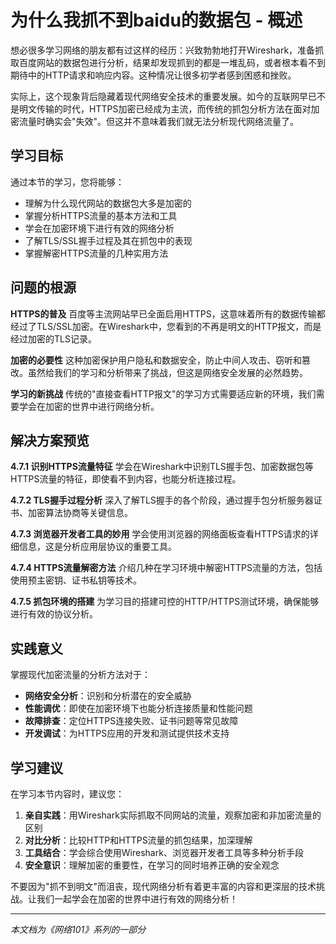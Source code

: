 # 为什么我抓不到baidu的数据包 - 概述

想必很多学习网络的朋友都有过这样的经历：兴致勃勃地打开Wireshark，准备抓取百度网站的数据包进行分析，结果却发现抓到的都是一堆乱码，或者根本看不到期待中的HTTP请求和响应内容。这种情况让很多初学者感到困惑和挫败。

实际上，这个现象背后隐藏着现代网络安全技术的重要发展。如今的互联网早已不是明文传输的时代，HTTPS加密已经成为主流，而传统的抓包分析方法在面对加密流量时确实会"失效"。但这并不意味着我们就无法分析现代网络流量了。

## 学习目标

通过本节的学习，您将能够：
- 理解为什么现代网站的数据包大多是加密的
- 掌握分析HTTPS流量的基本方法和工具
- 学会在加密环境下进行有效的网络分析
- 了解TLS/SSL握手过程及其在抓包中的表现
- 掌握解密HTTPS流量的几种实用方法

## 问题的根源

**HTTPS的普及**
百度等主流网站早已全面启用HTTPS，这意味着所有的数据传输都经过了TLS/SSL加密。在Wireshark中，您看到的不再是明文的HTTP报文，而是经过加密的TLS记录。

**加密的必要性**
这种加密保护用户隐私和数据安全，防止中间人攻击、窃听和篡改。虽然给我们的学习和分析带来了挑战，但这是网络安全发展的必然趋势。

**学习的新挑战**
传统的"直接查看HTTP报文"的学习方式需要适应新的环境，我们需要学会在加密的世界中进行网络分析。

## 解决方案预览

**4.7.1 识别HTTPS流量特征**
学会在Wireshark中识别TLS握手包、加密数据包等HTTPS流量的特征，即使看不到内容，也能分析连接过程。

**4.7.2 TLS握手过程分析**
深入了解TLS握手的各个阶段，通过握手包分析服务器证书、加密算法协商等关键信息。

**4.7.3 浏览器开发者工具的妙用**
学会使用浏览器的网络面板查看HTTPS请求的详细信息，这是分析应用层协议的重要工具。

**4.7.4 HTTPS流量解密方法**
介绍几种在学习环境中解密HTTPS流量的方法，包括使用预主密钥、证书私钥等技术。

**4.7.5 抓包环境的搭建**
为学习目的搭建可控的HTTP/HTTPS测试环境，确保能够进行有效的协议分析。

## 实践意义

掌握现代加密流量的分析方法对于：
- **网络安全分析**：识别和分析潜在的安全威胁
- **性能调优**：即使在加密环境下也能分析连接质量和性能问题
- **故障排查**：定位HTTPS连接失败、证书问题等常见故障
- **开发调试**：为HTTPS应用的开发和测试提供技术支持

## 学习建议

在学习本节内容时，建议您：
1. **亲自实践**：用Wireshark实际抓取不同网站的流量，观察加密和非加密流量的区别
2. **对比分析**：比较HTTP和HTTPS流量的抓包结果，加深理解
3. **工具结合**：学会综合使用Wireshark、浏览器开发者工具等多种分析手段
4. **安全意识**：理解加密的重要性，在学习的同时培养正确的安全观念

不要因为"抓不到明文"而沮丧，现代网络分析有着更丰富的内容和更深层的技术挑战。让我们一起学会在加密的世界中进行有效的网络分析！

---

*本文档为《网络101》系列的一部分*
